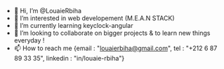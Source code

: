 - 👋 Hi, I’m @LouaieRbiha
- 👀 I’m interested in web developement (M.E.A.N STACK)
- 🌱 I’m currently learning keyclock-angular
- 💞️ I’m looking to collaborate on bigger projects & to learn new things everyday !
- 📫 How to reach me {email : "louaierbiha@gmail.com", tel : "+212 6 87 89 33 35", linkedin : "in/louaie-rbiha"}

<!---
LouaieRbiha/LouaieRbiha is a ✨ special ✨ repository because its `README.md` (this file) appears on your GitHub profile.
You can click the Preview link to take a look at your changes.
--->
